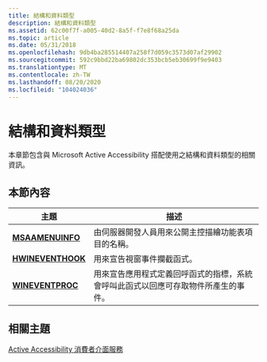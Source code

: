 ```yaml
---
title: 結構和資料類型
description: 結構和資料類型
ms.assetid: 62c00f7f-a005-40d2-8a5f-f7e8f68a25da
ms.topic: article
ms.date: 05/31/2018
ms.openlocfilehash: 9db4ba285514407a258f7d059c3573d07af29902
ms.sourcegitcommit: 592c9bbd22ba69802dc353bcb5eb30699f9e9403
ms.translationtype: MT
ms.contentlocale: zh-TW
ms.lasthandoff: 08/20/2020
ms.locfileid: "104024036"
---
```

# <a name="structures-and-data-types"></a>結構和資料類型

本章節包含與 Microsoft Active Accessibility 搭配使用之結構和資料類型的相關資訊。

## <a name="in-this-section"></a>本節內容



| 主題                                             | 描述                                                                                                                                                              |
|---------------------------------------------------|--------------------------------------------------------------------------------------------------------------------------------------------------------------------------|
| [**MSAAMENUINFO**](/windows/win32/api/oleacc/ns-oleacc-msaamenuinfo)<br/>   | 由伺服器開發人員用來公開主控描繪功能表項目的名稱。<br/>                                                                                      |
| [**HWINEVENTHOOK**](hwineventhook.md)<br/> | 用來宣告視窗事件攔截函式。<br/>                                                                                                                 |
| [**WINEVENTPROC**](/previous-versions/windows/desktop/legacy/dd373882(v=vs.85))<br/>   | 用來宣告應用程式定義回呼函式的指標，系統會呼叫此函式以回應可存取物件所產生的事件。<br/> |



 

## <a name="related-topics"></a>相關主題

<dl> <dt>

[Active Accessibility 消費者介面服務](active-accessibility-user-interface-services-ref.md)
</dt> </dl>

 

